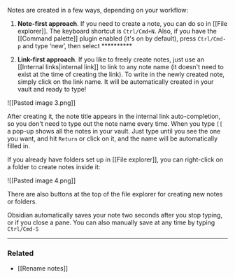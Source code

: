 Notes are created in a few ways, depending on your workflow:

1. **Note-first approach**. If you need to create a note, you can do so in [[File explorer]]. The keyboard shortcut is `Ctrl/Cmd+N`. Also, if you have the [[Command palette]] plugin enabled (it's on by default), press `Ctrl/Cmd-p` and type ‘new’, then select **********

1. **Link-first approach**. If you like to freely create notes, just use an [[Internal links|internal link]] to link to any note name (it doesn't need to exist at the time of creating the link). To write in the newly created note, simply click on the link name. It will be automatically created in your vault and ready to type!

![[Pasted image 3.png]]

After creating it, the note title appears in the internal link auto-completion, so you don't need to type out the note name every time. When you type `[[` a pop-up shows all the notes in your vault. Just type until you see the one you want, and hit `Return` or click on it, and the name will be automatically filled in.

If you already have folders set up in [[File explorer]], you can right-click on a folder to create notes inside it:

![[Pasted image 4.png]]

There are also buttons at the top of the file explorer for creating new notes or folders.

Obsidian automatically saves your note two seconds after you stop typing, or if you close a pane. You can also manually save at any time by typing `Ctrl/Cmd-S`

---

### Related

- [[Rename notes]]
